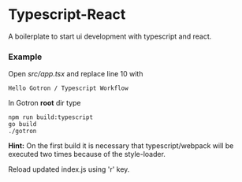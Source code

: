 # Typescript-React

A boilerplate to start ui development with typescript and react.

### Example
Open *src/app.tsx* and replace line 10 with

    Hello Gotron / Typescript Workflow

In Gotron **root** dir type

    npm run build:typescript
    go build
    ./gotron

**Hint:** On the first build it is necessary that typescript/webpack will be executed two times because of the style-loader.

Reload updated index.js using 'r' key.
